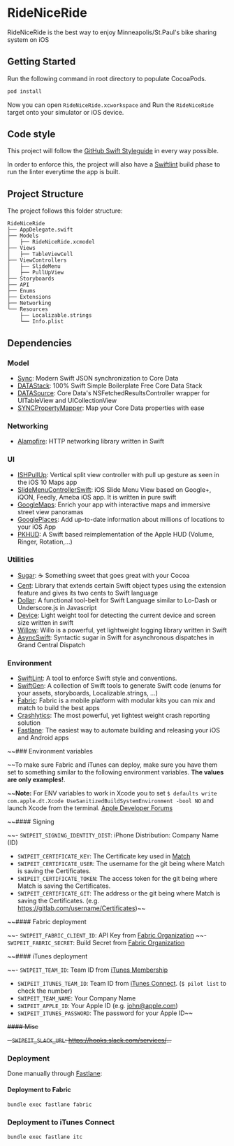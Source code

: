 # RideNiceRide
RideNiceRide is the best way to enjoy Minneapolis/St.Paul's bike sharing system on iOS



## Getting Started

Run the following command in root directory to populate CocoaPods.
```bash
pod install
```
Now you can open `RideNiceRide.xcworkspace` and Run the `RideNiceRide` target onto your simulator or iOS device.

## Code style

This project will follow the [GitHub Swift Styleguide](https://github.com/github/swift-style-guide) in every way possible.

In order to enforce this, the project will also have a [Swiftlint](https://github.com/realm/SwiftLint) build phase to run the linter everytime the app is built.


## Project Structure

The project follows this folder structure:

```
RideNiceRide
├── AppDelegate.swift
├── Models
│   ├── RideNiceRide.xcmodel
├── Views
│   ├── TableViewCell
├── ViewControllers
│   ├── SlideMenu
│   ├── PullUpView
├── Storyboards
├── API
├── Enums
├── Extensions
├── Networking
└── Resources
    ├── Localizable.strings
    └── Info.plist
```


## Dependencies

### Model

- [Sync](https://github.com/SyncDB/Sync): Modern Swift JSON synchronization to Core Data
- [DATAStack](https://github.com/SyncDB/DATAStack): 100% Swift Simple Boilerplate Free Core Data Stack
- [DATASource](https://github.com/SyncDB/DATASource): Core Data's NSFetchedResultsController wrapper for UITableView and UICollectionView
- [SYNCPropertyMapper](https://github.com/SyncDB/SYNCPropertyMapper): Map your Core Data properties with ease

### Networking

- [Alamofire](https://github.com/Alamofire/Alamofire): HTTP networking library written in Swift

### UI

- [ISHPullUp](https://github.com/iosphere/ISHPullUp): Vertical split view controller with pull up gesture as seen in the iOS 10 Maps app
- [SlideMenuControllerSwift](https://github.com/dekatotoro/SlideMenuControllerSwift): iOS Slide Menu View based on Google+, iQON, Feedly, Ameba iOS app. It is written in pure swift
- [GoogleMaps](https://developers.google.com/maps/documentation/ios-sdk/): Enrich your app with interactive maps and immersive street view panoramas
- [GooglePlaces](https://developers.google.com/places/ios-api/): Add up-to-date information about millions of locations to your iOS App
- [PKHUD](https://github.com/pkluz/PKHUD): A Swift based reimplementation of the Apple HUD (Volume, Ringer, Rotation,…)

### Utilities

- [Sugar](https://github.com/hyperoslo/Sugar): ☕️ Something sweet that goes great with your Cocoa
- [Cent](https://github.com/ankurp/Cent): Library that extends certain Swift object types using the extension feature and gives its two cents to Swift language
- [Dollar](https://github.com/ankurp/Dollar): A functional tool-belt for Swift Language similar to Lo-Dash or Underscore.js in Javascript
- [Device](https://github.com/Ekhoo/Device): Light weight tool for detecting the current device and screen size written in swift
- [Willow](https://github.com/Nike-Inc/Willow): Willo is a powerful, yet lightweight logging library written in Swift
- [AsyncSwift](https://github.com/duemunk/Async): Syntactic sugar in Swift for asynchronous dispatches in Grand Central Dispatch

### Environment

- [SwiftLint](https://github.com/realm/SwiftLint): A tool to enforce Swift style and conventions.
- [SwiftGen](https://github.com/AliSoftware/SwiftGen): A collection of Swift tools to generate Swift code (enums for your assets, storyboards, Localizable.strings, …)
- [Fabric](https://docs.fabric.io/apple/fabric/overview.html): Fabric is a mobile platform with modular kits you can mix and match to build the best apps
- [Crashlytics](https://fabric.io/kits/ios/crashlytics/install): The most powerful, yet lightest weight crash reporting solution
- [Fastlane](https://github.com/fastlane/fastlane): The easiest way to automate building and releasing your iOS and Android apps

~~### Environment variables

~~To make sure Fabric and iTunes can deploy, make sure you have them set to something similar to the following environment variables. **The values are only examples!**.

~~**Note:** For ENV variables to work in Xcode you to set `$ defaults write com.apple.dt.Xcode UseSanitizedBuildSystemEnvironment -bool NO` and launch Xcode from the terminal. [Apple Developer Forums](https://forums.developer.apple.com/thread/8451)

~~#### Signing

~~- `SWIPEIT_SIGNING_IDENTITY_DIST`: iPhone Distribution: Company Name (ID)
- `SWIPEIT_CERTIFICATE_KEY`: The Certificate key used in [Match](https://github.com/fastlane/fastlane/tree/master/match)
- `SWIPEIT_CERTIFICATE_USER`: The username for the git being where Match is saving the Certificates.
- `SWIPEIT_CERTIFICATE_TOKEN`: The access token for the git being where Match is saving the Certificates.
- `SWIPEIT_CERTIFICATE_GIT`: The address or the git being where Match is saving the Certificates. (e.g. https://gitlab.com/username/Certificates)~~

~~#### Fabric deployment

~~- `SWIPEIT_FABRIC_CLIENT_ID`: API Key from [Fabric Organization](https://www.fabric.io/settings/organizations)
~~- `SWIPEIT_FABRIC_SECRET`: Build Secret from [Fabric Organization](https://www.fabric.io/settings/organizations)

~~#### iTunes deployment

~~- `SWIPEIT_TEAM_ID`: Team ID from [iTunes Membership](https://developer.apple.com/account/#/membership)
- `SWIPEIT_ITUNES_TEAM_ID`: Team ID from [iTunes Connect](https://itunesconnect.apple.com/). (`$ pilot list` to check the number)
- `SWIPEIT_TEAM_NAME`: Your Company Name
- `SWIPEIT_APPLE_ID`: Your Apple ID (e.g. john@apple.com)
- `SWIPEIT_ITUNES_PASSWORD`: The password for your Apple ID~~

~~#### Misc~~

~~- `SWIPEIT_SLACK_URL`: https://hooks.slack.com/services/...~~

### Deployment

Done manually through [Fastlane](https://github.com/JeffESchmitz/RideNiceRide/blob/master/fastlane/README.md):

#### Deployment to Fabric

```bash
bundle exec fastlane fabric
```

### Deployment to iTunes Connect

```bash
bundle exec fastlane itc
```
